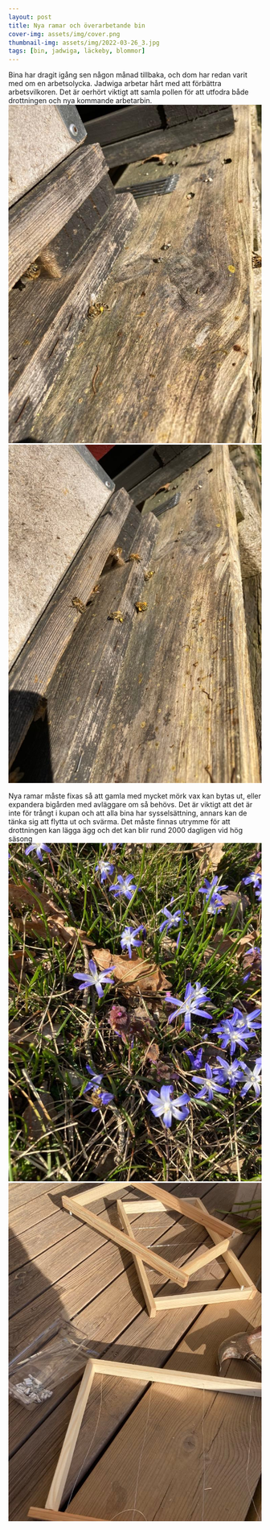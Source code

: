 ```yaml
---
layout: post
title: Nya ramar och överarbetande bin
cover-img: assets/img/cover.png
thumbnail-img: assets/img/2022-03-26_3.jpg 
tags: [bin, jadwiga, läckeby, blommor]
---
```


Bina har dragit igång sen någon månad tillbaka, och dom har redan varit med om
en arbetsolycka. Jadwiga arbetar hårt med att förbättra arbetsvilkoren.
Det är oerhört viktigt att samla pollen för att utfodra både drottningen och
nya kommande arbetarbin.
![stupad1](/assets/img/2022-03-26_1.jpg)
![stupad1](/assets/img/2022-03-26_2.jpg)

Nya ramar måste fixas så att gamla med mycket mörk vax kan bytas ut, eller
expandera bigården med avläggare om så behövs. Det är viktigt att det är inte
för trångt i kupan och att alla bina har sysselsättning, annars kan de tänka
sig att flytta ut och svärma. Det måste finnas utrymme för att drottningen kan
lägga ägg och det kan blir rund 2000 dagligen vid hög säsong
![blommor](/assets/img/2022-03-26_3.jpg)
![ramar](/assets/img/2022-03-26_4.jpg)

